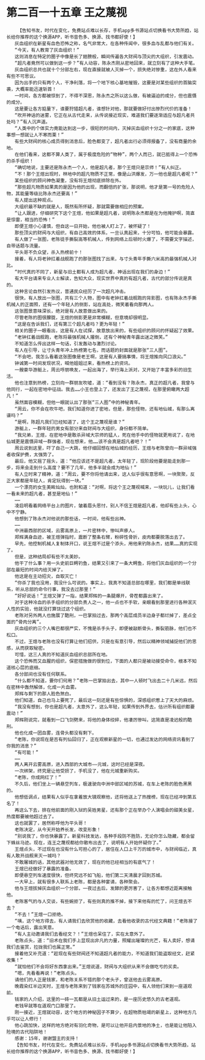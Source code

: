 # 第二百一十五章 王之蔑视
        【告知书友，时代在变化，免费站点难以长存，手机app多书源站点切换看书大势所趋，站长给你推荐的这个换源APP，听书音色多、换源、找书都好使！】
       灰血组织在新星有血色恐怖之称，名气非常大，在各种传闻中，很多血与乱都与他们有关。
       “今天，有人教育了灰血组织！”
       这则消息在特定的圈子中像是长了翅膀般，瞬间传遍各大财阀与顶尖的大组织，引发震动。
       “超凡者竟然可以做到这一步？”有人动容，陈永杰刚从密地回来，就立刻有了这种大手笔。
       灰血组织总共也就十个分部左右，现在直接就被人灭掉一个，损失绝对惨重，这在外人看来有些不可思议。
       因为出手的只有两个人，干净利落，将一个地下核心基地摧毁，这要是对某些组织的首脑突袭，大概率能迅速斩首！
       一时间，各方都被惊到了，不得不深思，陈永杰之所以这么做，有被逼迫的成分，但也震慑的成分。
       这是要让各方掂量下，谁要狩猎超凡者，谁想针对他，那就要做好付出惨烈代价的准备！
       “吹开神话的迷雾，它正在从古代走来，从传说接近现实，难道我们要逐渐适应与超凡者共处吗？”有人沉声道。
       “人类中的个体实力竟能达到这一步，很短的时间内，灭掉灰血组织十分之一的家底，这种事想一想就让人不寒而栗！”
       有些大财阀的核心成员得到消息后，脸色都变了，超凡者出行必须得报备了，没有商量的余地。
       在他们看来，这都不算人类了，属于极度危险的“物种”，两个人而已，就已抵得上一个恐怖的杀手组织！
       “确切地说，主要还是陈永杰一个人，他是超凡者，那个王煊只是宗师！”有人纠正。
       “不！那个王煊出现时，林地中的超凡物质不正常，像是山洪爆发，万一他也是超凡者呢？”
       某些组织的顾问神色凝重，没有将王煊彻底排除在外。
       “那些超凡物质如果真的是因为他的出现，而翻倍的扩张，那说明，他才是第一号的危险人物，其能量等级比陈永杰还要高！”
       有人提出这种观点。
       大组织最不缺的就是人，既然有所怀疑，那就需要做相应的预案。
       “让人跟进，仔细研究下这个王煊，他如果是超凡者，说明陈永杰都是在为他掩护啊，简直是惊雷，相当的恐怖！”
       即便王煊小心谨慎，但自这一日开始，他也被人盯上了，被怀疑了！
       那些顶尖的财阀与大组织，有自己高效的体系，一旦认真起来，十分可怕，他可能会暴露。
       有人做了一张图，老陈徒手撕裂高等机械人，传到网络上后顿时火爆了，不需要文字描述，自带话题与流量。
       平头哥不负众望，杀入热榜前十！
       接着，有人将老钟扛着战舰跑了的那张图找了出来，与寸头青年手撕六米高的最强机械人对比。
       “时代真的不同了，新星与旧土都有人成为超凡者，神话出现在我们的身边！”
       有大平台请来专业人士解读，告知大众，现实世界中真的有超凡者，古代的部分传说是真的。
       这种言论自然引发热议，普通民众经历了一次超凡冲击。
       很快，有人放出一张图，共有三个人物，图中有老钟扛着战舰跑的背影图，也有陈永杰手撕机械人的正面照，还有一个年轻人的侧影，站在高处，微笑着看向那两人。
       这张图景意味深长，绝对是有人故意做出来的。
       尽管老陈的图很朦胧，王煊的侧影更是非常模糊，但意境却很明显。
       “这是在告诉我们，还有第三个超凡者吗？更为年轻！”
       相关的圈子一眼看出，这是有人在试探，故意放出来的，有些组织的顾问的怀疑起了效果。
       “老钟扛着战舰跑，老陈将最强机械人撂倒，还有个神秘青年露出迷之微笑。”
       不知道怎么传出这样一句话，引发轰动与激烈讨论。
       有人在引导，让寸头青年冲上热榜第七名，而话题的封面就是那张“三人图”。
       “不会吧，我怎么看着这张图像是老王啊，这是有人要搞事情，将王煊推向风口浪尖。”
       钟诚第一时间发现状况，喊他姐姐过来，看热榜上的资讯。
       一艘豪华游艇上，周云呼朋唤友，一起出海了，举行海上派对，又开始了丰富多彩的旧生活。
       他也注意到热榜，立刻向一群朋友吹嘘，道：“看到没有？陈永杰，真正的超凡者，我曾与他同行，一起在密地中征战。我去……小王也登上了，还发出了王之蔑视，在那里俯瞰两大超凡！”
       虽然面容模糊，但他一眼就认出了那张“三人图”中的神秘青年。
       “周云，你不会在吹牛吧，我们知道你进了密地，但是，那些怪物，还有地仙城，有那么离谱吗？”
       “是啊，陈超凡我们已经知道了，这个王之蔑视是谁？”
       游艇上，一群年轻的男女有部分来自财阀与大组织，身份都不简单。
       “我兄弟，王煊，在密地中是敢杀异域大宗师的猛人，死在他手中的怪物就更用说了，在地仙城更是震慑异域一群强者，现在想来，他……该不会真是超凡者吧？！”
       周云说到这里，吓了自己一大跳，他仔细回想在地仙城的经历，王煊与老陈曾向一群异域强者收保护费，太强势了。
       最后，他又摇了摇头，道：“他应该还不是超凡者，太年轻了，现阶段他要是能走到那一步，将来会走到什么高度？要不了几年，他多半就会成为地仙！”
       有人立时来了精神，道：“周云，要不你将他请出来，这人似乎很有意思啊，一块聚聚，反正大家都是年轻人，肯定玩得到一块。”
       一个漂亮的女生美眸灿灿，也附和道：“对啊，将这个王之蔑视喊来，一块玩儿，让我们看一看未来的超凡者，甚至是地仙！”
       ……
       凌启明看着网络平台上的图片，皱着眉头思忖，别人不信王煊是超凡者，他却有些上头，心中不宁静。
       他想到了陈永杰对他说的那些话，一时间，他有些出神。
       ……
       中洲最西部的区域，云雾高原上，一片密林中，惨叫声瘆人。
       郑辉满身血迹，被王煊弹指时，震断了整条右臂，粉碎性骨折，皮肉都要脱落出去了。
       早先，他控制机械人复制体开口，说王煊不过是个添头，用他来钓陈永杰，结果……真的实现了。
       但是，这种结局却有些不太美妙。
       他干了什么事？用一头史前巨鳄钓鱼，结果又引来了一条大鳄鱼，将他们灰血组织的一个分部在最短的时间内给灭掉了。
       他这是在主动招灾，自取灭亡！
       “你杀了我也没用，我没什么可说的。事实上，我真不知道总部在哪里，我们都是单线联系，听从总部的命令行事，我没去过那里！”
       “好好说话！”王煊又弹了一指，结果郑辉的一条腿爆开，骨茬都露出来了。
       对于这种冷血的杀手组织的分部负责人之一，他一点也不手软，亲眼看到那里进行各种泯灭人性的实验，他就没打算饶过这个组织。
       老陈对另外两人也施展了酷刑，一巴掌拍过去，那两个高层成员半边身子都烂掉了，差点全面的“骨肉分离”。
       灰血组织的三个人嘴巴都很严实，不愧是杀手头子，即便被敲断骨头，撕裂筋脉，他们也不松口。
       不过，王煊与老陈也没有打算让他们招供，只是在有意引导，然后以精神领域捕捉他们的思感，从而获取秘密。
       可惜，这三人真的不知道灰血组织总部所在地。
       这个恐怖而又血腥的组织，保密措施做的很到位，下面的人都只是被动接受命令，根本不知道核心层的底细。
       各分部间也没有任何联系。
       “什么都不知道，要你们何用？”老陈一巴掌拍出去，其中一人顿时飞出去二十几米远，然后在密林中轰然解体，化成一片血雾。
       郑辉与剩下的那人脸色煞白。
       他们知道，自己也马上要死了，最后这一刻还是有些惊惧的，深感组织惹上了天大的麻烦。
       “我没有想到，你也是超凡者，太意外了，这么年轻，如果传到外界去，估计所有组织都要震动！”
       郑辉刚说完，就看到一口飞剑劈来，将他的身体绞碎，他凄厉惨叫，这简直是凌迟般的酷刑。
       他也化成一团血雾，连骨头都没有剩下。
       “老陈，你说现在是否有列仙回归了，正在观察新星的一切，也通过发达的网络资讯看到了你我的消息？”
       “有可能！”
       ……
       两人离开云雾高原，进入西部的大城市——元城，这时已经是深夜。
       一次绑架，终究是让他受损了，手机没了，他在元城重新购买。
       “老陈，你成网红了！”
       不久后，他们坐上一辆悬空列车，极速驶向中洲中部区域的苏城，在车上老陈的脸色黑黑的。
       他想低调点，结果有人似乎在拿着放大镜观察他，还将他送上了热搜榜，现在已经冲到第五名了！
       再这么下去，排在他前面的刚入狱的吴姓男星，还有那个正在举办个人演唱会的甜美女星，热度都要被他超过去了。
       这也就罢了，居然称呼他为平头哥！
       老陈决定，从今天开始养长发，改变形象！
       “别说我了，你也快暴露了。新星科技发达，各种手段防不胜防，无论你怎么隐藏，都会留下蛛丝马迹。现在，连王之蔑视都给你散布出去了，说明有人开始怀疑你了。”
       王煊点头，不过现在也没有什么可担心的了，居住在人口上千万的城市中，与财阀临近，真有人敢开战舰来灭一城吗？
       不敢屠城的话，其他武器对他无效了，现在的他已经相当的有底气了！
       王煊已经做好了暴露的准备。
       即便悬空列车速度很快，但终究远不如飞船，他们第二天清晨才回到苏城。
       一大早上，就有很多人联系上老陈，都是各种宴请，各种聚会。
       他与王煊拔掉灰血组织一个分部，一夜过去后，发酵的更厉害了，让各方都想近距离接触他。
       老陈客气的与人交谈，有些婉拒了，有些则真的推不掉，接下来他有的忙了，问王煊去不去？
       “不去！”王煊一口拒绝。
       “咦，这个地方得去，有人请我们去欣赏他的收藏，去看他收录的古代经文典籍！”老陈接了一个电话后，露出笑意。
       “有人主动邀请我们去看经文？！”王煊也呆住了，实在太意外了。
       老陈点头，道：“旧术在我们手上显现出非凡的力量，照耀出璀璨的光芒，有人卖好，想请我们去鉴赏，拉拢我们也属正常。”
       接着他又补充道：“趁现在有些财阀还不知道超凡者的能力，不知道我们能盗取经文，赶紧收集！”
       “就怕他们不会将好东西拿出来。”王煊说道，财阀与大组织从来不会做吃亏的买卖。
       “嗯，先看看再说！”老陈点头。
       请他们的人正是钱家，和老陈关系不错的那个老头子，曾送他去云雾高原。
       晚霞染红半边天时，王煊与老陈来到了钱家在苏城外的庄园中，有人领他们来到一座道观前。
       钱家的人介绍，这里的一砖一瓦都是从旧土运过来的，是一座历史悠久的古老道观。
       老钱早就等在道观门口那里了。
       刚一接近，王煊就动容，这个地方的神秘因子不算少，在超物质枯竭的新星上，这种地方几乎可以让人修行！
       他心跳加快，这样的地方绝对有羽化奇物，是可以让他开启内景地的净土，也是能让他陷入险境的古代陷阱地！
       感谢：15年，谢谢盟主的支持！
       【告知书友，时代在变化，免费站点难以长存，手机app多书源站点切换看书大势所趋，站长给你推荐的这个换源APP，听书音色多、换源、找书都好使！】